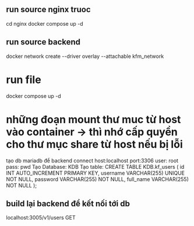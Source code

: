 ## run source nginx truoc
cd nginx
docker compose up -d

## run source backend
docker network create --driver overlay --attachable kfm_network
# run file
docker compose up -d
# những đoạn mount thư muc từ host vào container -> thì nhớ cấp quyền cho thư mục share từ host nếu bị lỗi
tạo db mariadb để backend connect
host:localhost
port:3306
user: root
pass: pwd
Tạo Database: KDB
Tạo table: CREATE TABLE KDB.kf_users (
    id INT AUTO_INCREMENT PRIMARY KEY,
    username VARCHAR(255) UNIQUE NOT NULL,
    password VARCHAR(255) NOT NULL,
    full_name VARCHAR(255) NOT NULL
);

## build lại backend để kết nối tới db

localhost:3005/v1/users GET